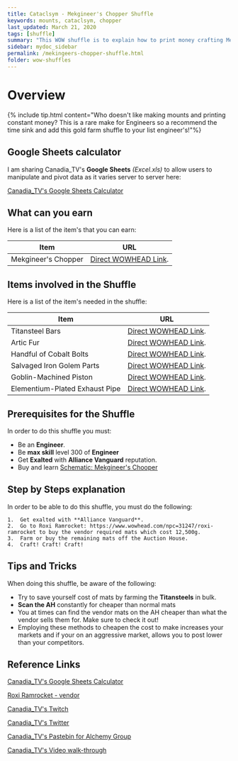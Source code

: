 ```yaml
---
title: Cataclsym - Mekgineer's Chopper Shuffle
keywords: mounts, cataclsym, chopper
last_updated: March 21, 2020
tags: [shuffle]
summary: "This WOW shuffle is to explain how to print money crafting Mekgineer's Chopper via this shuffle"
sidebar: mydoc_sidebar
permalink: /mekingeers-chopper-shuffle.html
folder: wow-shuffles
---
```


# Overview
{% include tip.html content="Who doesn't like making mounts and printing constant money? This is a rare make for Engineers so a recommend the time sink and add this gold farm shuffle to your list engineer's!"%}

## Google Sheets calculator
I am sharing Canadia_TV's **Google Sheets** _(Excel.xls)_ to allow users to manipulate and pivot data as it varies server to server here:

[Canadia_TV's Google Sheets Calculator](https://docs.google.com/spreadsheets/d/1NLZs6mjxo_Wo8O_HZvLkRFERlnH-tmbWlil9E8cf_Pc/edit?usp=sharing)

## What can you earn

Here is a list of the item's that you can earn:

|Item|URL|
|-------|--------|
|Mekgineer's Chopper|[Direct WOWHEAD Link](https://www.wowhead.com/item=44413/mekgineers-chopper).|

## Items involved in the Shuffle

Here is a list of the item's needed in the shuffle:

|Item|URL|
|-------|--------|
|Titansteel Bars|[Direct WOWHEAD Link](https://www.wowhead.com/item=37663/titansteel-bar).|
|Artic Fur|[Direct WOWHEAD Link](https://www.wowhead.com/item=44128/arctic-fur).|
|Handful of Cobalt Bolts|[Direct WOWHEAD Link](https://www.wowhead.com/item=39681/handful-of-cobalt-bolts).|
|Salvaged Iron Golem Parts|[Direct WOWHEAD Link](https://www.wowhead.com/item=44499/salvaged-iron-golem-parts).|
|Goblin-Machined Piston|[Direct WOWHEAD Link](https://www.wowhead.com/item=44501/goblin-machined-piston).|
|Elementium-Plated Exhaust Pipe |[Direct WOWHEAD Link](https://www.wowhead.com/item=44500/elementium-plated-exhaust-pipe).|

## Prerequisites for the Shuffle
In order to do this shuffle you must:

* Be an **Engineer**.
* Be **max skill** level 300 of **Engineer**
* Get **Exalted** with **Alliance Vanguard** reputation.
* Buy and learn [Schematic: Mekgineer's Chooper](https://www.wowhead.com/item=44503/schematic-mekgineers-chopper)

## Step by Steps explanation
In order to be able to do this shuffle, you must do the following:

```
1.  Get exalted with **Alliance Vanguard**.
2.  Go to Roxi Ramrocket: https://www.wowhead.com/npc=31247/roxi-ramrocket to buy the vendor required mats which cost 12,500g.
3.  Farm or buy the remaining mats off the Auction House.
4.  Craft! Craft! Craft!
```

## Tips and Tricks
When doing this shuffle, be aware of the following:

* Try to save yourself cost of mats by farming the **Titansteels** in bulk.
* **Scan the AH** constantly for cheaper than normal mats
* You at times can find the vendor mats on the AH cheaper than what the vendor sells them for. Make sure to check it out!
* Employing these methods to cheapen the cost to make increases your markets and if your on an aggressive market, allows you to post lower than your competitors.

## Reference Links
[Canadia_TV's Google Sheets Calculator](https://docs.google.com/spreadsheets/d/1NLZs6mjxo_Wo8O_HZvLkRFERlnH-tmbWlil9E8cf_Pc/edit?usp=sharing)

[Roxi Ramrocket - vendor](https://www.wowhead.com/npc=31247/roxi-ramrocket)

[Canadia_TV's Twitch](http://twitch.tv/canadia_tv)

[Canadia_TV's Twitter](https://twitter.com/canadia_tv)

[Canadia_TV's Pastebin for Alchemy Group](https://pastebin.com/ypPV7XuH)

[Canadia_TV's Video walk-through](https://www.youtube.com/watch?v=bahNtN-Z0yY&feature=youtu.be)
